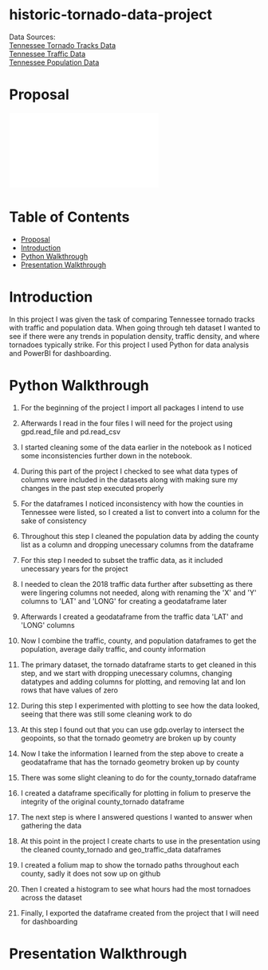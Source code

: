 # historic-tornado-data-project
Data Sources: <br/>[Tennessee Tornado Tracks Data](https://hifld-geoplatform.opendata.arcgis.com/datasets/historical-tornado-tracks?geometry=-89.018%2C35.804%2C-)<br/>
              [Tennessee Traffic Data](https://www.arcgis.com/apps/webappviewer/index.html?id=075987cdae37474b88fa400d65681354)<br/>
              [Tennessee Population Data](https://www.census.gov/data/tables/time-series/demo/popest/2010s-counties-total.html#par_textimage)

# Proposal
![Proposal Document](assets/Brandon_Morgan_Capstone_Proposal.pdf)

# Table of Contents
* [Proposal](#Proposal)
* [Introduction](#Introduction)
* [Python Walkthrough](#PythonWalkthrough)
* [Presentation Walkthrough](#PresentationWalkthrough)

# Introduction
In this project I was given the task of comparing Tennessee tornado tracks with traffic and population data. When going through teh dataset I wanted to see if there were any trends in population density, traffic density, and where tornadoes typically strike. For this project I used Python for data analysis and PowerBI for dashboarding.
# Python Walkthrough
1. For the beginning of the project I import all packages I intend to use

2. Afterwards I read in the four files I will need for the project using gpd.read_file and pd.read_csv

3. I started cleaning some of the data earlier in the notebook as I noticed some inconsistencies further down in the notebook.

4. During this part of the project I checked to see what data types of columns were included in the datasets along with making sure my changes in the past step executed properly

5. For the dataframes I noticed inconsistency with how the counties in Tennessee were listed, so I created a list to convert into a column for the sake of consistency

6. Throughout this step I cleaned the population data by adding the county list as a column and dropping unecessary columns from the dataframe

7. For this step I needed to subset the traffic data, as it included unecessary years for the project

8. I needed to clean the 2018 traffic data further after subsetting as there were lingering columns not needed, along with renaming the 'X' and 'Y' columns to 'LAT' and 'LONG' for creating a geodataframe later

9. Afterwards I created a geodataframe from the traffic data 'LAT' and 'LONG' columns

10. Now I combine the traffic, county, and population dataframes to get the population, average daily traffic, and county information

11. The primary dataset, the tornado dataframe starts to get cleaned in this step, and we start with dropping unecessary columns, changing datatypes and adding columns for plotting, and removing lat and lon rows that have values of zero

12. During this step I experimented with plotting to see how the data looked, seeing that there was still some cleaning work to do

13. At this step I found out that you can use gdp.overlay to intersect the geopoints, so that the tornado geometry are broken up by county

14. Now I take the information I learned from the step above to create a geodataframe that has the tornado geometry broken up by county

15. There was some slight cleaning to do for the county_tornado dataframe

16. I created a dataframe specifically for plotting in folium to preserve the integrity of the original county_tornado dataframe

17. The next step is where I answered questions I wanted to answer when gathering the data

18. At this point in the project I create charts to use in the presentation using the cleaned county_tornado and geo_traffic_data dataframes

19. I created a folium map to show the tornado paths throughout each county, sadly it does not sow up on github

20. Then I created a histogram to see what hours had the most tornadoes across the dataset

21. Finally, I exported the dataframe created from the project that I will need for dashboarding
# Presentation Walkthrough


